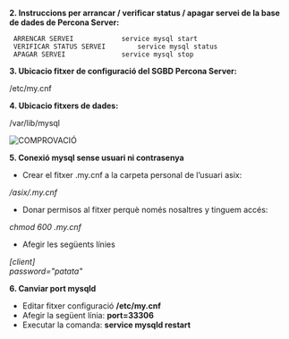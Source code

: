 **2. Instruccions per arrancar / verificar status / apagar servei de la base de dades de Percona Server:**
	
	 ARRENCAR SERVEI			service mysql start
	 VERIFICAR STATUS SERVEI		service mysql status
	 APAGAR SERVEI				service mysql stop  
	 
  
  

**3. Ubicacio fitxer de configuració del SGBD Percona Server:**

/etc/my.cnf  



**4. Ubicacio fitxers de dades:**  

/var/lib/mysql

![COMPROVACIÓ](https://github.com/ivanenriquez/BD-M02-M010/blob/master/MP10-UF2/A1/imatges/ubicació_per_defecte_fitxers_de_dades.PNG)


**5. Conexió mysql sense usuari ni contrasenya**

* Crear el fitxer .my.cnf a la carpeta personal de l’usuari asix:  

*/asix/.my.cnf*

* Donar permisos al fitxer perquè només nosaltres y tinguem accés:  

*chmod 600 .my.cnf*

* Afegir les següents línies  

*[client]  
password="patata"*


**6. Canviar port mysqld**
* Editar fitxer configuració **/etc/my.cnf**
* Afegir la següent línia: **port=33306**
* Executar la comanda: **service mysqld restart**

